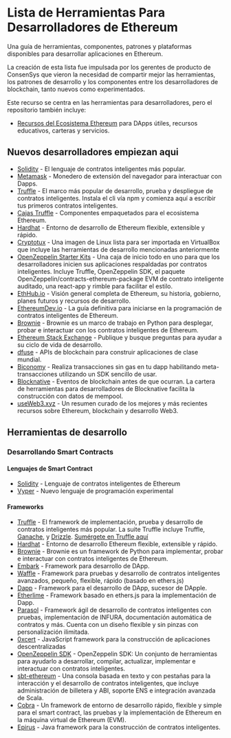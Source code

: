 # Lista de Herramientas Para Desarrolladores de Ethereum
Una guía de herramientas, componentes, patrones y plataformas disponibles para desarrollar aplicaciones en Ethereum.

La creación de esta lista fue impulsada por los gerentes de producto de ConsenSys que vieron la necesidad de compartir mejor las herramientas, los patrones de desarrollo y los componentes entre los desarrolladores de blockchain, tanto nuevos como experimentados.

Este recurso se centra en las herramientas para desarrolladores, pero el repositorio también incluye:
-  <a href="https://github.com/ConsenSys/ethereum-developer-tools-list/blob/master/EcosystemResources.md" class="ecosystem-resources" target="_blank" alt="ecosystem-resources">Recursos del Ecosistema Ethereum</a> para DApps útiles, recursos educativos, carteras y servicios.

## Nuevos desarrolladores empiezan aqui

- <a href="https://soliditylang.org/">Solidity</a> - El lenguaje de contratos inteligentes más popular.
- <a href="https://metamask.io/">Metamask</a> - Monedero de extensión del navegador para interactuar con Dapps.
- <a href="https://trufflesuite.com/">Truffle</a> - El marco más popular de desarrollo, prueba y despliegue de contratos inteligentes. Instala el cli vía npm y comienza aquí a escribir tus primeros contratos inteligentes.
- <a href="https://trufflesuite.com/boxes">Cajas Truffle</a> - Componentes empaquetados para el ecosistema Ethereum.
- <a href="https://hardhat.org/">Hardhat</a> - Entorno de desarrollo de Ethereum flexible, extensible y rápido.
- <a href="https://cryptotux.org/">Cryptotux</a> - Una imagen de Linux lista para ser importada en VirtualBox que incluye las herramientas de desarrollo mencionadas anteriormente
- <a href="https://openzeppelin.com/starter-kits/">OpenZeppelin Starter Kits</a> - Una caja de inicio todo en uno para que los desarrolladores inicien sus aplicaciones respaldadas por contratos inteligentes. Incluye Truffle, OpenZeppelin SDK, el paquete OpenZeppelin/contracts-ethereum-package EVM de contrato inteligente auditado, una react-app y rimble para facilitar el estilo.
- <a href="https://docs.ethhub.io/">EthHub.io</a> - Visión general completa de Ethereum, su historia, gobierno, planes futuros y recursos de desarrollo.
- <a href="https://ethereumdev.io/">EthereumDev.io</a> - La guía definitiva para iniciarse en la programación de contratos inteligentes de Ethereum.
- <a href="https://github.com/eth-brownie/brownie">Brownie</a> - Brownie es un marco de trabajo en Python para desplegar, probar e interactuar con los contratos inteligentes de Ethereum.
- <a href="https://ethereum.stackexchange.com/">Ethereum Stack Exchange</a> - Publique y busque preguntas para ayudar a su ciclo de vida de desarrollo.
- <a href="https://streamingfast.io/">dfuse</a> - APIs de blockchain para construir aplicaciones de clase mundial.
- <a href="https://www.biconomy.io/">Biconomy</a> - Realiza transacciones sin gas en tu dapp habilitando meta-transacciones utilizando un SDK sencillo de usar.
- <a href="https://www.blocknative.com/">Blocknative</a> - Eventos de blockchain antes de que ocurran. La cartera de herramientas para desarrolladores de Blocknative facilita la construcción con datos de mempool.
- <a href="https://www.useweb3.xyz/">useWeb3.xyz</a> - Un resumen curado de los mejores y más recientes recursos sobre Ethereum, blockchain y desarrollo Web3.

## Herramientas de desarrollo
### Desarrollando Smart Contracts
#### Lenguajes de Smart Contract

* [Solidity](https://docs.soliditylang.org/en/latest/) - Lenguaje de contratos inteligentes de Ethereum
* [Vyper](https://vyper.readthedocs.io/en/latest/) - Nuevo lenguaje de programación experimental

#### Frameworks
* [Truffle](https://trufflesuite.com/) - El framework de implementación, prueba y desarrollo de contratos inteligentes más popular. La suite Truffle incluye Truffle, [Ganache](https://github.com/trufflesuite/ganache), y [Drizzle](https://github.com/truffle-box/drizzle-box). [Sumérgete en Truffle aquí](https://media.consensys.net/truffle-deep-dive-what-you-need-to-know-when-developing-on-ethereum-e548d4df6e9)
* [Hardhat](https://hardhat.org/) - Entorno de desarrollo Ethereum flexible, extensible y rápido.
* [Brownie](https://github.com/iamdefinitelyahuman/brownie) - Brownie es un framework de Python para implementar, probar e interactuar con contratos inteligentes de Ethereum.
* [Embark](https://github.com/embark-framework/embark) - Framework para desarrollo de DApp.
* [Waffle](https://getwaffle.io/) - Framework para pruebas y desarrollo de contratos inteligentes avanzados, pequeño, flexible, rápido (basado en ethers.js)
* [Dapp](https://dapp.tools/dapp/) - Framework para el desarrollo de DApp, sucesor de DApple.
* [Etherlime](https://github.com/LimeChain/etherlime) - Framework basado en ethers.js para la implementación de Dapp.
* [Parasol](https://github.com/Lamarkaz/parasol) - Framework ágil de desarrollo de contratos inteligentes con pruebas, implementación de INFURA, documentación automática de contratos y más. Cuenta con un diseño flexible y sin pinzas con personalización ilimitada.
* [0xcert](https://github.com/0xcert/framework/) - JavaScript framework para la construcción de aplicaciones descentralizadas
* [OpenZeppelin SDK](https://openzeppelin.com/sdk/) - OpenZeppelin SDK: Un conjunto de herramientas para ayudarlo a desarrollar, compilar, actualizar, implementar e interactuar con contratos inteligentes.
* [sbt-ethereum](https://sbt-ethereum.io/) - Una consola basada en texto y con pestañas para la interacción y el desarrollo de contratos inteligentes, que incluye administración de billetera y ABI, soporte ENS e integración avanzada de Scala.
* [Cobra](https://github.com/cobraframework/cobra) - Un framework de entorno de desarrollo rápido, flexible y simple para el smart contract, las pruebas y la implementación de Ethereum en la máquina virtual de Ethereum (EVM).
* [Epirus](https://docs.epirus.io/sdk/) - Java framework para la construcción de contratos inteligentes.
